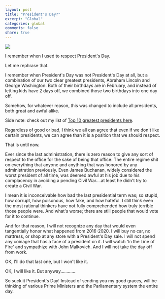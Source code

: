 ```yaml
---
layout: post
title: "President's Day?"
excerpt: "Global"
categories: global
comments: false
share: true
---
```




![](https://chevroletgreersouthcarolina.bradshawgreer.com/wp-content/uploads/2016/02/16346701761_a493fd6820_z.jpg)



I remember when I used to respect President's Day. 

Let me rephrase that.

I remember when President's Day was not President's Day at all, but a combination of our two clear greatest presidents, Abraham Lincoln and George Washington. Both of their birthdays are in February, and instead of letting kids have 2 days off, we combined those two birthdays into one day off.

Somehow, for whatever reason, this was changed to include all presidents, both great and awful alike. 

Side note: check out my list of [Top 10 greatest presidents here](http://www.seattlespew.com/top10s/top10s-presidents/).

Regardless of good or bad, I think we all can agree that even if we don't like certain presidents, we can agree than it is a position that we should respect.

That is until now.


Ever since the last administration, there is zero reason to give any sort of respect to the office for the sake of being that office. The entire regime shit on everything that anyone and anything that was honored by any administration previously. Even James Buchanan, widely considered the worst president of all time, was deemed awful at his job due to his complacency in avoiding a pending Civil War....at least he didn't try to create a Civil War.

I mean it is inconceivable how bad the last presidential term was; so stupid, how corrupt, how poisonous, how fake, and how hateful. I still think even the most rational thinkers have not fully comprehended how truly terrible those people were. And what's worse; there are still people that would vote for it to continue. 


And for that reason, I will not recognize any day that would even tangentially honor what happened from 2016-2020. I will buy no car, no mattress, or shop at any store with a President's Day sale. I will not spend any coinage that has a face of a president on it. I will watch 'In the Line of Fire' and sympathize with John Malkovich. And I will not take the day off from work.


OK, I'll do that last one, but I won't like it.

OK, I will like it. But anyway............

So suck it President's Day! Instead of sending you my good graces, will be thinking of various Prime Ministers and the Parliamentary system the entire day. 





